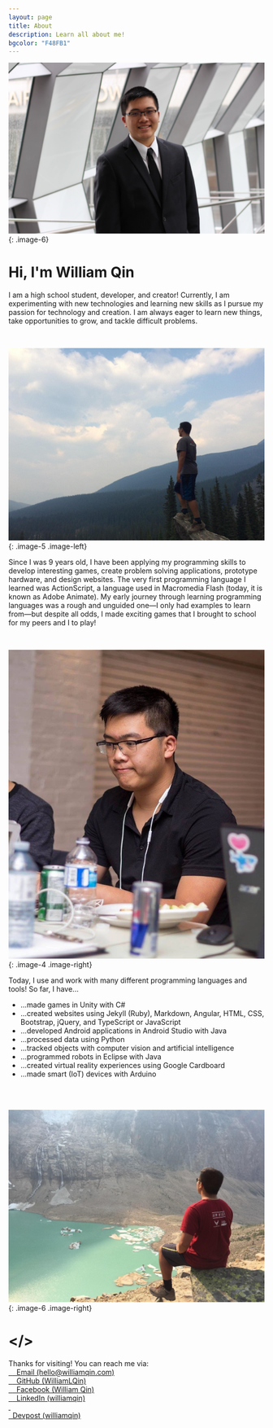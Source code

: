 ```yaml
---
layout: page
title: About
description: Learn all about me!
bgcolor: "F48FB1"
---
```


![It's me in a suit!](/assets/img/william3-min.jpg){: .image-6}
<br/>

# Hi, I'm William Qin
  
I am a high school student, developer, and creator! Currently, I am experimenting with new technologies and learning new skills as I pursue my passion for technology and creation. I am always eager to learn new things, take opportunities to grow, and tackle difficult problems.
        
<br>

![It's me going hiking!](/assets/img/william1-min.jpg){: .image-5 .image-left}

Since I was 9 years old, I have been applying my programming skills to develop interesting games, create problem solving applications, prototype hardware, and design websites. The very first programming language I learned was ActionScript, a language used in Macromedia Flash (today, it is known as Adobe Animate). My early journey through learning programming languages was a rough and unguided one—I only had examples to learn from—but despite all odds, I made exciting games that I brought to school for my peers and I to play! 

<br>

![It's me at a hackathon!](/assets/img/william6-min.jpg){: .image-4 .image-right}

Today, I use and work with many different programming languages and tools! So far, I have...

* ...made games in Unity with C#
* ...created websites using Jekyll (Ruby), Markdown, Angular, HTML, CSS, Bootstrap, jQuery, and TypeScript or JavaScript
* ...developed Android applications in Android Studio with Java
* ...processed data using Python
* ...tracked objects with computer vision and artificial intelligence
* ...programmed robots in Eclipse with Java
* ...created virtual reality experiences using Google Cardboard
* ...made smart (IoT) devices with Arduino

<br>
<br>

![It's me by a lake!](/assets/img/william2-min.jpg){: .image-6 .image-right}

# </>

<div>
Thanks for visiting! You can reach me via:<br>  
<a href="mailto:{{site.email}}" target="_blank" rel="noopener noreferrer">
    &nbsp; <i class="fa fa-fw fa-envelope"></i>
    <span>&nbsp; Email (hello@williamqin.com)</span>
</a><br>
<a href="https://github.com/{{site.github}}" target="_blank" rel="noopener noreferrer">
    &nbsp; <i class="fa fa-fw fa-github"></i>
    <span>&nbsp; GitHub (WilliamLQin)</span>
</a><br>
<a href="https://facebook.com/{{site.facebook}}" target="_blank" rel="noopener noreferrer">
    &nbsp; <i class="fa fa-fw fa-facebook"></i>
    <span>&nbsp; Facebook (William Qin)</span>
</a><br>
<a href="https://linkedin.com/in/{{site.linkedin}}" target="_blank" rel="noopener noreferrer">
    &nbsp; <i class="fa fa-fw fa-linkedin"></i>
    <span>&nbsp; LinkedIn (williamqin)</span>
</a><br>
<a href="https://devpost.com/{{site.devpost}}" target="_blank" rel="noopener noreferrer">
    &nbsp; <div class="icon-devpost"></div>
    <span>&nbsp; Devpost (williamqin)</span>
</a><br>
</div>

<br>
<br>
